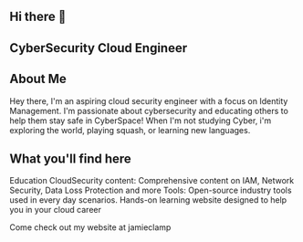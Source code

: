 ## Hi there 👋

## CyberSecurity Cloud Engineer



## About Me

Hey there, I'm an aspiring cloud security engineer with a focus on Identity Management. I'm passionate about cybersecurity and educating others to help them stay safe in CyberSpace!
When I'm not studying Cyber, i'm exploring the world, playing squash, or learning new languages.

## What you'll find here

Education CloudSecurity content: Comprehensive content on IAM, Network Security, Data Loss Protection and more
Tools: Open-source industry tools used in every day scenarios. Hands-on learning website designed to help you in your cloud career

Come check out my website at jamieclamp
